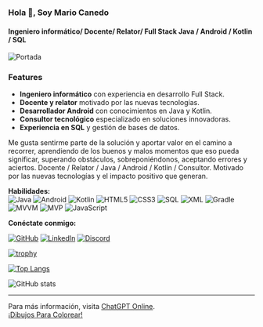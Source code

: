 ### Hola 👋, Soy Mario Canedo
#### Ingeniero informático/ Docente/ Relator/ Full Stack Java / Android / Kotlin / SQL

![Portada](https://camo.githubusercontent.com/9b864a4db82b42c729eaa2abf2296376e3411be11b9ff2a85d5246e887cda62c/68747470733a2f2f77372e706e6777696e672e636f6d2f706e67732f3233362f332f706e672d7472616e73706172656e742d756e6976657273652d67616c6178792d6172742d68756d616e2d626f64792d73706163652d73706163652d707572706c652d61746d6f7370686572652d636f6d70757465722d77616c6c70617065722e706e67)

### Features
- **Ingeniero informático** con experiencia en desarrollo Full Stack.
- **Docente y relator** motivado por las nuevas tecnologías.
- **Desarrollador Android** con conocimientos en Java y Kotlin.
- **Consultor tecnológico** especializado en soluciones innovadoras.
- **Experiencia en SQL** y gestión de bases de datos.

Me gusta sentirme parte de la solución y aportar valor en el camino a recorrer, aprendiendo de los buenos y malos momentos que eso pueda significar, superando obstáculos, sobreponiéndonos, aceptando errores y aciertos. Docente / Relator / Java / Android / Kotlin / Consultor. Motivado por las nuevas tecnologías y el impacto positivo que generan.

**Habilidades:**  
![Java](https://img.shields.io/badge/Java-ED8B00?style=for-the-badge&logo=java&logoColor=white)
![Android](https://img.shields.io/badge/Android-3DDC84?style=for-the-badge&logo=android&logoColor=white)
![Kotlin](https://img.shields.io/badge/Kotlin-0095D5?style=for-the-badge&logo=kotlin&logoColor=white)
![HTML5](https://img.shields.io/badge/HTML5-E34F26?style=for-the-badge&logo=html5&logoColor=white)
![CSS3](https://img.shields.io/badge/CSS3-1572B6?style=for-the-badge&logo=css3&logoColor=white)
![SQL](https://img.shields.io/badge/SQL-4479A1?style=for-the-badge&logo=postgresql&logoColor=white)
![XML](https://img.shields.io/badge/XML-8B0000?style=for-the-badge&logo=xml&logoColor=white)
![Gradle](https://img.shields.io/badge/Gradle-02303A?style=for-the-badge&logo=gradle&logoColor=white)
![MVVM](https://img.shields.io/badge/MVVM-008080?style=for-the-badge)
![MVP](https://img.shields.io/badge/MVP-FFD700?style=for-the-badge)
![JavaScript](https://img.shields.io/badge/JavaScript-323330?style=for-the-badge&logo=javascript&logoColor=F7DF1E)

**Conéctate conmigo:**

[![GitHub](https://img.shields.io/badge/GitHub-181717?style=for-the-badge&logo=github&logoColor=white)](https://github.com/Mariocanedo)
[![LinkedIn](https://img.shields.io/badge/LinkedIn-0077B5?style=for-the-badge&logo=linkedin&logoColor=white)](https://www.linkedin.com/in/mario-c-468584228/)
[![Discord](https://img.shields.io/badge/Discord-7289DA?style=for-the-badge&logo=discord&logoColor=white)](https://discord.com/users/tu_discord_tag)

[![trophy](https://github-profile-trophy.vercel.app/?username=Mariocanedo)](https://github.com/ryo-ma/github-profile-trophy)

[![Top Langs](https://github-readme-stats.vercel.app/api/top-langs/?username=Mariocanedo)](https://github.com/anuraghazra/github-readme-stats)

![GitHub stats](https://github-readme-stats.vercel.app/api?username=Mariocanedo&show_icons=true)

---

Para más información, visita [ChatGPT Online](https://chatgptonline.tech/es/).  
[¡Dibujos Para Colorear!](https://www.google.com.mx/search?q=colorearw.com)
